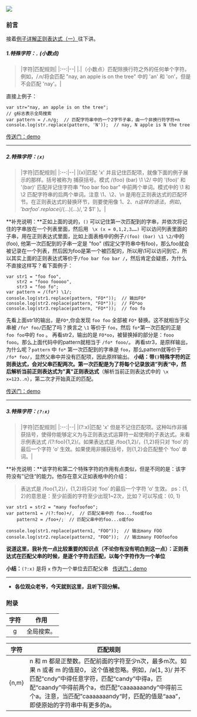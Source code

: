 ![](http://upload-images.jianshu.io/upload_images/2838289-4452f814af8b0638.png?imageMogr2/auto-orient/strip%7CimageView2/2/w/1240)


### 前言
接着[例子详解正则表达式（一）](http://www.jianshu.com/p/a48f5c034a94)往下讲。

##### 1.特殊字符：` . ` (小数点)
>|字符|匹配规则|
|:--:|--|
|.|（小数点）匹配除换行符之外的任何单个字符。例如，/.n/将会匹配 "nay, an apple is on the tree" 中的 'an' 和 'on'，但是不会匹配 'nay'。|

直接上例子：
```
var str="nay, an apple is on the tree";
// g标志表示全局搜索
var pattern = /.n/g;  // 匹配字符串中的一个2字节子串，由一个非换行符字符+n
console.log(str.replace(pattern, 'N'));  // nay, N apple is N the tree
```
[传送门：demo](https://jsfiddle.net/issaxite/1c432aah/1/)
 

------
##### 2.特殊字符：` (x) `

>|字符|匹配规则|
|:--:|--|
|(x)|匹配 'x' 并且记住匹配项，就像下面的例子展示的那样。括号被称为 捕获括号。模式 /(foo) (bar) \1 \2/ 中的 '(foo)' 和 '(bar)' 匹配并记住字符串 "foo bar foo bar" 中前两个单词。模式中的 \1 和 \2 匹配字符串的后两个单词。注意 \1、\2、\n 是用在正则表达式的匹配环节。在正则表达式的替换环节，则要使用像 $1、$2、$n 这样的语法，例如，'bar foo'.replace( /(...) (...)/, '$2 $1' )。|

**补充说明：**正如上面的说的，` () ` 可以记住第一次匹配到的字串，并依次将记住的字串放在一个列表里面，然后用 ` \x (x = 0,1,2,3……)` 可以访问列表里面的子串，用在正则表达式里面，比如上面表格中的例子`/(foo) (bar) \1 \2/`中的(foo), 他第一次匹配到的子串一定是 "foo" (假定父字符串中有foo)，那么foo就会被记录在一个列表，然后因为foo是第一个被匹配的，所以用\1可以访问到它，所以其实上面的正则表达式等价于` /foo bar foo bar / `，然后肯定会疑惑，为什么不直接这样写？看下面例子：
```
var str1 = "foo foo",
	str2 = "fooo fooooo", 
	str3 = "foo fo";
var pattern = /(fo*) \1/;
console.log(str1.replace(pattern, "FO*"));  // 输出FO*
console.log(str2.replace(pattern, "FO*"));  // FO*oo
console.log(str3.replace(pattern, "FO*"));  // foo fo
```
先看上面str1的输出，是` FO* `,你会发现 ` foo foo ` 全部被 ` FO* ` 替换。这不就相当于父串被 ` /fo* foo/ `匹配了吗？换言之 ` \1 ` 等价于 ` foo `，然后 ` fo* `第一次匹配的正是 ` foo foo`中的 ` foo ` 。
再看str2，输出的是 ` FO*oo `，被替换掉的部分是：` fooo fooo `。那么上面代码中的pattern就相当于 ` /fo* fooo/ `。
再看str3，是原样输出，为什么呢？` pattern ` 中 `fo*` 第一次匹配到的字串是 ` foo `，那么pattern就等价于 ` /fo* foo/ `，显然父串中并没有匹配项，因此原样输出。
**小结：**带`()`特殊字符的正则表达式，会对父串匹配两次。第一次匹配是为了将每个记录放进”列表“中，然后解析当前正则表达式为**"真"正则表达式**（解析当前正则表达式中的` \x x=123..n`），第二次才开始真正的匹配。

[传送门：demo](https://jsfiddle.net/issaxite/hxqn7v48/)
 

------
##### 3.特殊字符：`(?:x)`
>|字符|匹配规则|
|:--:|--|
|(?:x)|匹配 'x' 但是不记住匹配项。这种叫作非捕获括号，使得你能够定义为与正则表达式运算符一起使用的子表达式。来看示例表达式 /(?:foo){1,2}/。如果表达式是 /foo{1,2}/，{1,2}将只对 ‘foo’ 的最后一个字符 ’o‘ 生效。如果使用非捕获括号，则{1,2}会匹配整个 ‘foo’ 单词。|

**补充说明：**该字符和第二个特殊字符的作用有点类似，但是不同的是：该字符没有”记住“的能力。他存在意义正如表格中的介绍：
>表达式是 /foo{1,2}/，{1,2}将只对 ‘foo’ 的最后一个字符 ’o‘ 生效。
ps：{1, 2}的意思是：至少前面的字符至少出现1~2次，比如？可以写成：{0, 1}

```
var str1 = str2 = "many foofoofoo";
var pattern1 = /(?:foo)+/,  // 匹配父串中的 foo...foo或foo
	pattern2 = /foo+/;  // 匹配父串中的foo...o或foo

console.log(str1.replace(pattern1, "FOO"));  // 输出many FOO
console.log(str2.replace(pattern2, "FOO"));  // 输出many FOOfoofoo
```
**说道这里，我补充一点比较重要的知识点（不论你有没有明白到这一点）：正则表达式在匹配父串的时候，是逐个字符去匹配，以每个字符作为一个单位**

**小结：**` (?:x) ` 是将 ` x ` 作为一个单位去匹配父串
 
[传送门：demo](https://jsfiddle.net/issaxite/L4jypy5d/)

----


- **各位观众老爷，今天就到这里，且听下回分解。**


### 附录
|字符|作用|
|:--:|--|
|g|全局搜索。|

|字符|匹配规则|
|:--:|--|
|{n,m}|n 和 m 都是正整数。匹配前面的字符至少n次，最多m次。如果 n 或者 m 的值是0， 这个值被忽略。例如，/a{1, 3}/ 并不匹配“cndy”中得任意字符，匹配“candy”中得a，匹配“caandy”中得前两个a，也匹配“caaaaaaandy”中得前三个a。注意，当匹配”caaaaaaandy“时，匹配的值是“aaa”，即使原始的字符串中有更多的a。|

